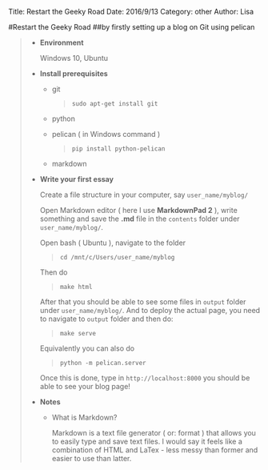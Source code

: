 Title: Restart the Geeky Road 
Date: 2016/9/13
Category: other
Author: Lisa

#Restart the Geeky Road 
##by firstly setting up a blog on Git using pelican
>* **Environment**
> 
>     Windows 10, Ubuntu
> 
>* **Install prerequisites**
>    * git
>         ><code>sudo apt-get install git</code>
> 
>    * python  
>         
>    * pelican ( in Windows command )
>         ><code>pip install python-pelican</code>
>
>    * markdown
>           
>       
>* **Write your first essay**
>
>     Create a file structure in your computer, say <code>user_name/myblog/</code>
>     
>     Open Markdown editor ( here I use **MarkdownPad 2** ), write something and save the **.md** file in the <code>contents</code> folder under <code>user_name/myblog/</code>.
> 
>     Open bash ( Ubuntu ), navigate to the folder
>     ><code>cd /mnt/c/Users/user_name/myblog</code>
>     
>     Then do 
>     ><code>make html</code>
>
>     After that you should be able to see some files in <code>output</code> folder under <code>user_name/myblog/</code>. And to deploy the actual page, you need to navigate to <code>output</code> folder and then do:
>     ><code>make serve</code>
>     
>     Equivalently you can also do
>     ><code>python -m pelican.server</code>
>     
>     Once this is done, type in <code>http://localhost:8000</code> you should be able to see your blog page!
>* **Notes** 
>     * What is Markdown?
>     
>          Markdown is a text file generator ( or: format ) that allows you to easily type and save text files. I would say it feels like a combination of HTML and LaTex - less messy than former and easier to use than latter.
>          
